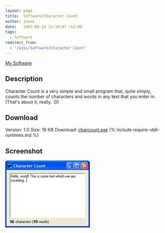 ```yaml
---
layout: page
title:  Software/Character Count
author: jevon
date:   2007-08-14 13:18:07 +12:00
tags:
  - Software
redirect_from:
  - "/wiki/Software/Character Count"
---
```


[My Software](Software.md)

## Description
Character Count is a very simple and small program that, quite simply, counts the number of characters and words in any text that you enter in. (That's about it, really. :D)

## Download
Version: 1.0
Size: 16 KB
Download: <a href="https://github.com/soundasleep/jevon.org/releases/download/old-files/charcount.exe">charcount.exe</a>
{% include require-vb6-runtimes.md %}

## Screenshot
<img src="/img/screenshots/charcount.png" alt="Screenshot of Character Count software">
